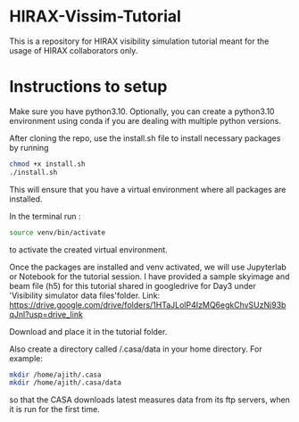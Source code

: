 # HIRAX-Vissim-Tutorial
This is a repository for HIRAX visibility simulation tutorial meant for the usage of HIRAX collaborators only. 

# Instructions to setup

Make sure you have python3.10. Optionally, you can create a python3.10 environment using conda if you are dealing with multiple python versions. 

After cloning the repo, use the install.sh file to install necessary packages by running 
```bash
chmod +x install.sh
./install.sh 
```
This will ensure that you have a virtual environment where all packages are installed. 

In the terminal run :

```bash
source venv/bin/activate
```
to activate the created virtual environment. 


Once the packages are installed and venv activated, we will use Jupyterlab or Notebook for the tutorial session. 
I have provided a sample skyimage and beam file (h5) for this tutorial shared in googledrive for Day3 under 'Visibility simulator data files'folder.
Link: https://drive.google.com/drive/folders/1HTaJLolP4IzMQ6egkChvSUzNj93bqJnl?usp=drive_link

Download and place it in the tutorial folder. 

Also create a directory called /.casa/data in your home directory. For example:

```bash
mkdir /home/ajith/.casa
mkdir /home/ajith/.casa/data
```
so that the CASA downloads latest measures data from its ftp servers, when it is run for the first time. 
